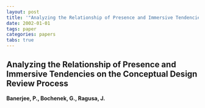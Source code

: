 ```yaml
---
layout: post
title: '"Analyzing the Relationship of Presence and Immersive Tendencies on the Conceptual Design Review Process"'
date: 2002-01-01
tags: paper
categories: papers
tabs: true
---
```


## Analyzing the Relationship of Presence and Immersive Tendencies on the Conceptual Design Review Process
**Banerjee, P., Bochenek, G., Ragusa, J.**

